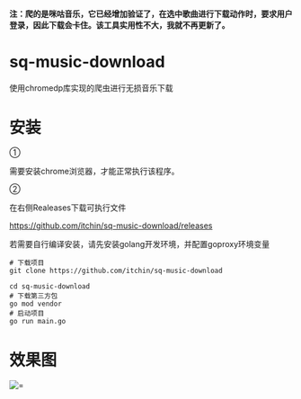#### 注：爬的是咪咕音乐，它已经增加验证了，在选中歌曲进行下载动作时，要求用户登录，因此下载会卡住。该工具实用性不大，我就不再更新了。

# sq-music-download
使用chromedp库实现的爬虫进行无损音乐下载

# 安装

①

需要安装chrome浏览器，才能正常执行该程序。

②

在右侧Realeases下载可执行文件

https://github.com/itchin/sq-music-download/releases

若需要自行编译安装，请先安装golang开发环境，并配置goproxy环境变量
```
# 下载项目
git clone https://github.com/itchin/sq-music-download

cd sq-music-download
# 下载第三方包
go mod vendor
# 启动项目
go run main.go
```

# 效果图
![=](https://www.zx95.net/images/2020/07/22/d.jpg)
